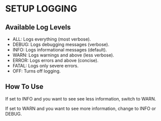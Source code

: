 # SETUP LOGGING

## Available Log Levels

- ALL: Logs everything (most verbose).
- DEBUG: Logs debugging messages (verbose).
- INFO: Logs informational messages (default).
- WARN: Logs warnings and above (less verbose).
- ERROR: Logs errors and above (concise).
- FATAL: Logs only severe errors.
- OFF: Turns off logging.

## How To Use

If set to INFO and you want to see see less information, switch to WARN. 

If set to WARN and you want to see more information, change to INFO or DEBUG. 